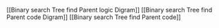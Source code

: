 [[Binary search Tree find Parent logic Digram]]
[[Binary search Tree find Parent code Digram]]
[[Binary search Tree find Parent code]]










